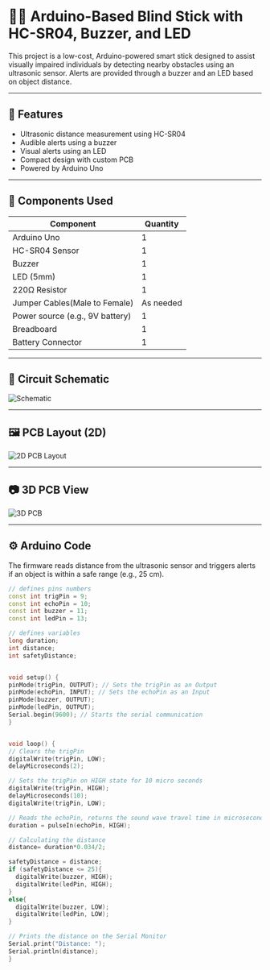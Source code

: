 # 👨‍🦯 Arduino-Based Blind Stick with HC-SR04, Buzzer, and LED

This project is a low-cost, Arduino-powered smart stick designed to assist visually impaired individuals by detecting nearby obstacles using an ultrasonic sensor. Alerts are provided through a buzzer and an LED based on object distance.

---

## 📌 Features

- Ultrasonic distance measurement using HC-SR04
- Audible alerts using a buzzer
- Visual alerts using an LED
- Compact design with custom PCB
- Powered by Arduino Uno

---

## 🧩 Components Used

| Component        | Quantity |
|------------------|----------|
| Arduino Uno     | 1        |
| HC-SR04 Sensor   | 1        |
| Buzzer           | 1        |
| LED (5mm)        | 1        |
| 220Ω Resistor    | 1        |
| Jumper Cables(Male to Female)  | As needed |
| Power source (e.g., 9V battery) | 1 |
| Breadboard      | 1        |
| Battery Connector| 1|
---

## 🔌 Circuit Schematic

![Schematic](https://hc-cdn.hel1.your-objectstorage.com/s/v3/72ea7c5601b53c8f34744635d3f1fde162040aef_schematic.png)

---

## 🖼️ PCB Layout (2D)

![2D PCB Layout](https://hc-cdn.hel1.your-objectstorage.com/s/v3/0bcd6bad357ee9e74c2580f9f83d5783ea8617b4_2d_pcb.png)

---

## 📷 3D PCB View

![3D PCB](https://hc-cdn.hel1.your-objectstorage.com/s/v3/9d9b3e1e0630cd1b4838143f17b7eff5894ab892_3d_pcb.png)

---

## ⚙️ Arduino Code

The firmware reads distance from the ultrasonic sensor and triggers alerts if an object is within a safe range (e.g., 25 cm).

```cpp
// defines pins numbers
const int trigPin = 9;
const int echoPin = 10;
const int buzzer = 11;
const int ledPin = 13;

// defines variables
long duration;
int distance;
int safetyDistance;


void setup() {
pinMode(trigPin, OUTPUT); // Sets the trigPin as an Output
pinMode(echoPin, INPUT); // Sets the echoPin as an Input
pinMode(buzzer, OUTPUT);
pinMode(ledPin, OUTPUT);
Serial.begin(9600); // Starts the serial communication
}


void loop() {
// Clears the trigPin
digitalWrite(trigPin, LOW);
delayMicroseconds(2);

// Sets the trigPin on HIGH state for 10 micro seconds
digitalWrite(trigPin, HIGH);
delayMicroseconds(10);
digitalWrite(trigPin, LOW);

// Reads the echoPin, returns the sound wave travel time in microseconds
duration = pulseIn(echoPin, HIGH);

// Calculating the distance
distance= duration*0.034/2;

safetyDistance = distance;
if (safetyDistance <= 25){
  digitalWrite(buzzer, HIGH);
  digitalWrite(ledPin, HIGH);
}
else{
  digitalWrite(buzzer, LOW);
  digitalWrite(ledPin, LOW);
}

// Prints the distance on the Serial Monitor
Serial.print("Distance: ");
Serial.println(distance);
}